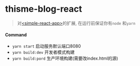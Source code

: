 # thisme-blog-react 

> 对[\<simple-react-app\>](../simple-react-app)的扩展, 在运行前保证你有```node``` 和```yarn``` 

#### Command

* ```yarn start``` 启动服务默认端口8080
* ```yarn build:dev``` 开发者模式构建
* ```yarn build:pord``` 生产环境构建(需要改index.html的源)

